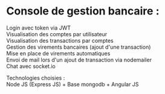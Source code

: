 # Console de gestion bancaire :


Login avec token via JWT  
Visualisation des comptes par utilisateur  
Visualisation des transactions par comptes  
Gestion des virements bancaires (ajout d'une transaction)  
Mise en place de virements automatiques  
Envoi de mail lors d'un ajout de transaction via nodemailer  
Chat avec socket.io  
  
Technologies choisies :  
Node JS (Express JS) + Base mongodb + Angular JS  